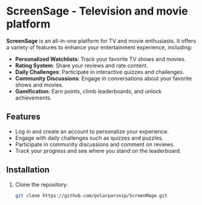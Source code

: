 # ScreenSage - Television and movie platform

**ScreenSage** is an all-in-one platform for TV and movie enthusiasts. It offers a variety of features to enhance your entertainment experience, including:

- **Personalized Watchlists**: Track your favorite TV shows and movies.
- **Rating System**: Share your reviews and rate content.
- **Daily Challenges**: Participate in interactive quizzes and challenges.
- **Community Discussions**: Engage in conversations about your favorite shows and movies.
- **Gamification**: Earn points, climb leaderboards, and unlock achievements.

## Features

- Log in and create an account to personalize your experience.
- Engage with daily challenges such as quizzes and puzzles.
- Participate in community discussions and comment on reviews.
- Track your progress and see where you stand on the leaderboard.

## Installation

1. Clone the repository:
   ```bash
   git clone https://github.com/polarparsnip/ScreenMage.git
